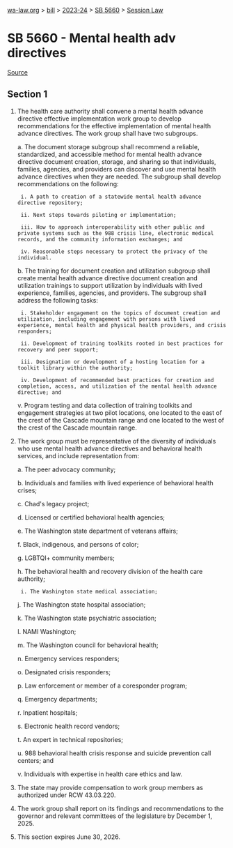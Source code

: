 [wa-law.org](/) > [bill](/bill/) > [2023-24](/bill/2023-24/) > [SB 5660](/bill/2023-24/sb/5660/) > [Session Law](/bill/2023-24/sb/5660/S2.SL/)

# SB 5660 - Mental health adv directives

[Source](http://lawfilesext.leg.wa.gov/biennium/2023-24/Pdf/Bills/Session%20Laws/Senate/5660-S2.SL.pdf)

## Section 1
1. The health care authority shall convene a mental health advance directive effective implementation work group to develop recommendations for the effective implementation of mental health advance directives. The work group shall have two subgroups.

    a. The document storage subgroup shall recommend a reliable, standardized, and accessible method for mental health advance directive document creation, storage, and sharing so that individuals, families, agencies, and providers can discover and use mental health advance directives when they are needed. The subgroup shall develop recommendations on the following:

        i. A path to creation of a statewide mental health advance directive repository;

        ii. Next steps towards piloting or implementation;

        iii. How to approach interoperability with other public and private systems such as the 988 crisis line, electronic medical records, and the community information exchanges; and

        iv. Reasonable steps necessary to protect the privacy of the individual.

    b. The training for document creation and utilization subgroup shall create mental health advance directive document creation and utilization trainings to support utilization by individuals with lived experience, families, agencies, and providers. The subgroup shall address the following tasks:

        i. Stakeholder engagement on the topics of document creation and utilization, including engagement with persons with lived experience, mental health and physical health providers, and crisis responders;

        ii. Development of training toolkits rooted in best practices for recovery and peer support;

        iii. Designation or development of a hosting location for a toolkit library within the authority;

        iv. Development of recommended best practices for creation and completion, access, and utilization of the mental health advance directive; and

    v. Program testing and data collection of training toolkits and engagement strategies at two pilot locations, one located to the east of the crest of the Cascade mountain range and one located to the west of the crest of the Cascade mountain range.

2. The work group must be representative of the diversity of individuals who use mental health advance directives and behavioral health services, and include representation from:

    a. The peer advocacy community;

    b. Individuals and families with lived experience of behavioral health crises;

    c. Chad's legacy project;

    d. Licensed or certified behavioral health agencies;

    e. The Washington state department of veterans affairs;

    f. Black, indigenous, and persons of color;

    g. LGBTQI+ community members;

    h. The behavioral health and recovery division of the health care authority;

        i. The Washington state medical association;

    j. The Washington state hospital association;

    k. The Washington state psychiatric association;

    l. NAMI Washington;

    m. The Washington council for behavioral health;

    n. Emergency services responders;

    o. Designated crisis responders;

    p. Law enforcement or member of a coresponder program;

    q. Emergency departments;

    r. Inpatient hospitals;

    s. Electronic health record vendors;

    t. An expert in technical repositories;

    u. 988 behavioral health crisis response and suicide prevention call centers; and

    v. Individuals with expertise in health care ethics and law.

3. The state may provide compensation to work group members as authorized under RCW 43.03.220.

4. The work group shall report on its findings and recommendations to the governor and relevant committees of the legislature by December 1, 2025.

5. This section expires June 30, 2026.
